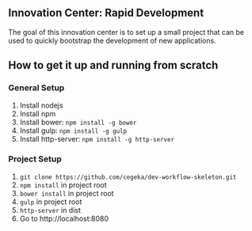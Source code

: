 ## Innovation Center: Rapid Development

The goal of this innovation center is to set up a small project that can be used to quickly bootstrap the development of new applications. 

## How to get it up and running from scratch
### General Setup
1. Install nodejs
2. Install npm
3. Install bower: `npm install -g bower`
4. Install gulp: `npm install -g gulp`
5. Install http-server: `npm install -g http-server`

### Project Setup
1. `git clone https://github.com/cegeka/dev-workflow-skeleton.git`
2. `npm install` in project root
3. `bower install` in project root
4. `gulp` in project root
5. `http-server` in dist
6. Go to http://localhost:8080